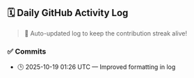 ## 🗓️ Daily GitHub Activity Log

> 🤖 Auto-updated log to keep the contribution streak alive!

### ✅ Commits

- 🕒 2025-10-19 01:26 UTC — Improved formatting in log

